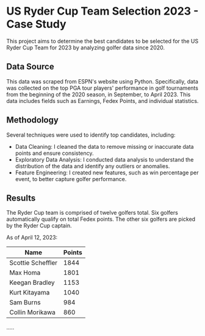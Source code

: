 # US Ryder Cup Team Selection 2023 - Case Study

This project aims to determine the best candidates to be selected for the US Ryder Cup Team for 2023 by analyzing golfer data since 2020.

## Data Source

This data was scraped from ESPN's website using Python. Specifically, data was collected on the top PGA tour players' performance in golf tournaments from the beginning of the 2020 season, in September, to April 2023.
This data includes fields such as Earnings, Fedex Points, and individual statistics.

## Methodology

Several techniques were used to identify top candidates, including:
* Data Cleaning: I cleaned the data to remove missing or inaccurate data points and ensure consistency. 
* Exploratory Data Analysis: I conducted data analysis to understand the distribution of the data and identify any outliers or anomalies.
* Feature Engineering: I created new features, such as win percentage per event, to better capture golfer performance.

## Results

The Ryder Cup team is comprised of twelve golfers total. Six golfers automatically qualify on total Fedex points. 
The other six golfers are picked by the Ryder Cup captain.

As of April 12, 2023:

| Name | Points | 
| --------------- | --------------- |
| Scottie Scheffler | 1844 | 
| Max Homa | 1801 | 
| Keegan Bradley| 1153 | 
| Kurt Kitayama | 1040 | 
| Sam Burns | 984 | 
| Collin Morikawa | 860 | 

.....
